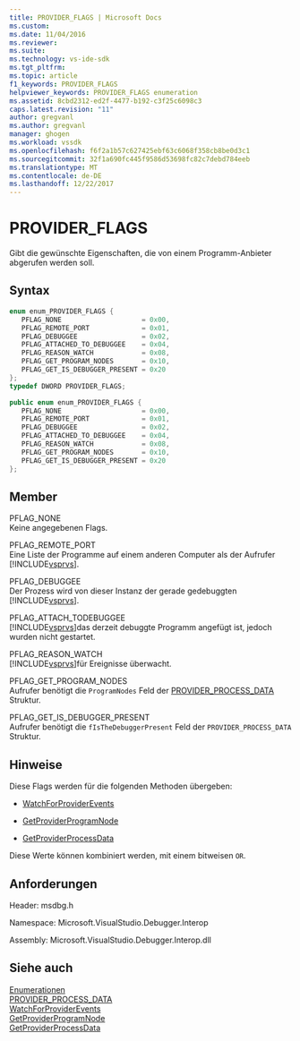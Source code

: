 ```yaml
---
title: PROVIDER_FLAGS | Microsoft Docs
ms.custom: 
ms.date: 11/04/2016
ms.reviewer: 
ms.suite: 
ms.technology: vs-ide-sdk
ms.tgt_pltfrm: 
ms.topic: article
f1_keywords: PROVIDER_FLAGS
helpviewer_keywords: PROVIDER_FLAGS enumeration
ms.assetid: 8cbd2312-ed2f-4477-b192-c3f25c6098c3
caps.latest.revision: "11"
author: gregvanl
ms.author: gregvanl
manager: ghogen
ms.workload: vssdk
ms.openlocfilehash: f6f2a1b57c627425ebf63c6068f358cb8be0d3c1
ms.sourcegitcommit: 32f1a690fc445f9586d53698fc82c7debd784eeb
ms.translationtype: MT
ms.contentlocale: de-DE
ms.lasthandoff: 12/22/2017
---
```

# <a name="providerflags"></a>PROVIDER_FLAGS
Gibt die gewünschte Eigenschaften, die von einem Programm-Anbieter abgerufen werden soll.  
  
## <a name="syntax"></a>Syntax  
  
```cpp  
enum enum_PROVIDER_FLAGS {  
   PFLAG_NONE                    = 0x00,  
   PFLAG_REMOTE_PORT             = 0x01,  
   PFLAG_DEBUGGEE                = 0x02,  
   PFLAG_ATTACHED_TO_DEBUGGEE    = 0x04,  
   PFLAG_REASON_WATCH            = 0x08,  
   PFLAG_GET_PROGRAM_NODES       = 0x10,  
   PFLAG_GET_IS_DEBUGGER_PRESENT = 0x20  
};  
typedef DWORD PROVIDER_FLAGS;  
```  
  
```csharp  
public enum enum_PROVIDER_FLAGS {  
   PFLAG_NONE                    = 0x00,  
   PFLAG_REMOTE_PORT             = 0x01,  
   PFLAG_DEBUGGEE                = 0x02,  
   PFLAG_ATTACHED_TO_DEBUGGEE    = 0x04,  
   PFLAG_REASON_WATCH            = 0x08,  
   PFLAG_GET_PROGRAM_NODES       = 0x10,  
   PFLAG_GET_IS_DEBUGGER_PRESENT = 0x20  
};  
```  
  
## <a name="members"></a>Member  
 PFLAG_NONE  
 Keine angegebenen Flags.  
  
 PFLAG_REMOTE_PORT  
 Eine Liste der Programme auf einem anderen Computer als der Aufrufer [!INCLUDE[vsprvs](../../../code-quality/includes/vsprvs_md.md)].  
  
 PFLAG_DEBUGGEE  
 Der Prozess wird von dieser Instanz der gerade gedebuggten [!INCLUDE[vsprvs](../../../code-quality/includes/vsprvs_md.md)].  
  
 PFLAG_ATTACH_TODEBUGGEE  
 [!INCLUDE[vsprvs](../../../code-quality/includes/vsprvs_md.md)]das derzeit debuggte Programm angefügt ist, jedoch wurden nicht gestartet.  
  
 PFLAG_REASON_WATCH  
 [!INCLUDE[vsprvs](../../../code-quality/includes/vsprvs_md.md)]für Ereignisse überwacht.  
  
 PFLAG_GET_PROGRAM_NODES  
 Aufrufer benötigt die `ProgramNodes` Feld der [PROVIDER_PROCESS_DATA](../../../extensibility/debugger/reference/provider-process-data.md) Struktur.  
  
 PFLAG_GET_IS_DEBUGGER_PRESENT  
 Aufrufer benötigt die `fIsTheDebuggerPresent` Feld der `PROVIDER_PROCESS_DATA` Struktur.  
  
## <a name="remarks"></a>Hinweise  
 Diese Flags werden für die folgenden Methoden übergeben:  
  
-   [WatchForProviderEvents](../../../extensibility/debugger/reference/idebugprogramprovider2-watchforproviderevents.md)  
  
-   [GetProviderProgramNode](../../../extensibility/debugger/reference/idebugprogramprovider2-getproviderprogramnode.md)  
  
-   [GetProviderProcessData](../../../extensibility/debugger/reference/idebugprogramprovider2-getproviderprocessdata.md)  
  
 Diese Werte können kombiniert werden, mit einem bitweisen `OR`.  
  
## <a name="requirements"></a>Anforderungen  
 Header: msdbg.h  
  
 Namespace: Microsoft.VisualStudio.Debugger.Interop  
  
 Assembly: Microsoft.VisualStudio.Debugger.Interop.dll  
  
## <a name="see-also"></a>Siehe auch  
 [Enumerationen](../../../extensibility/debugger/reference/enumerations-visual-studio-debugging.md)   
 [PROVIDER_PROCESS_DATA](../../../extensibility/debugger/reference/provider-process-data.md)   
 [WatchForProviderEvents](../../../extensibility/debugger/reference/idebugprogramprovider2-watchforproviderevents.md)   
 [GetProviderProgramNode](../../../extensibility/debugger/reference/idebugprogramprovider2-getproviderprogramnode.md)   
 [GetProviderProcessData](../../../extensibility/debugger/reference/idebugprogramprovider2-getproviderprocessdata.md)